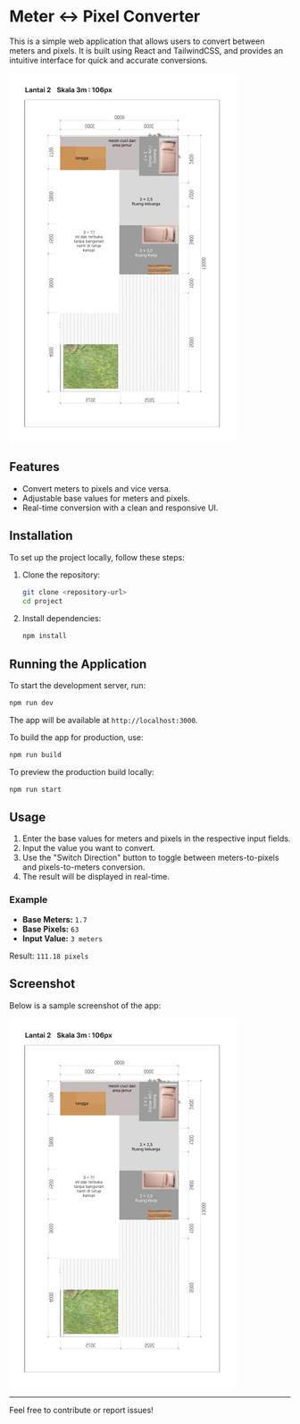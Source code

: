 # Meter ↔ Pixel Converter

This is a simple web application that allows users to convert between meters and pixels. It is built using React and TailwindCSS, and provides an intuitive interface for quick and accurate conversions.

![App Overview](./denah.png)

## Features

- Convert meters to pixels and vice versa.
- Adjustable base values for meters and pixels.
- Real-time conversion with a clean and responsive UI.

## Installation

To set up the project locally, follow these steps:

1. Clone the repository:
   ```bash
   git clone <repository-url>
   cd project
   ```

2. Install dependencies:
   ```bash
   npm install
   ```

## Running the Application

To start the development server, run:

```bash
npm run dev
```

The app will be available at `http://localhost:3000`.

To build the app for production, use:

```bash
npm run build
```

To preview the production build locally:

```bash
npm run start
```

## Usage

1. Enter the base values for meters and pixels in the respective input fields.
2. Input the value you want to convert.
3. Use the "Switch Direction" button to toggle between meters-to-pixels and pixels-to-meters conversion.
4. The result will be displayed in real-time.

### Example

- **Base Meters:** `1.7`
- **Base Pixels:** `63`
- **Input Value:** `3 meters`

Result: `111.18 pixels`

## Screenshot

Below is a sample screenshot of the app:

![Sample Screenshot](./denah.png)

---

Feel free to contribute or report issues!